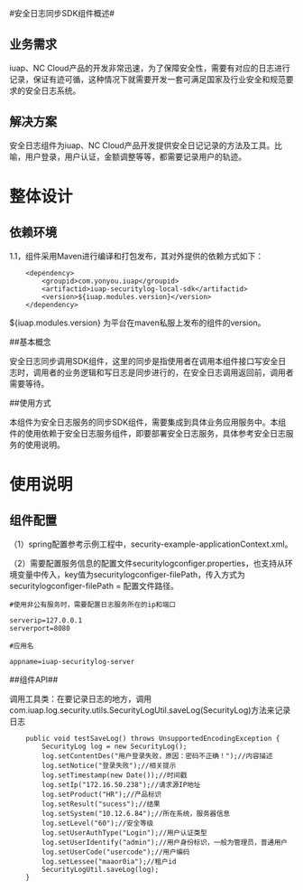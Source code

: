 #安全日志同步SDK组件概述#

## 业务需求 ##

iuap、NC Cloud产品的开发非常迅速，为了保障安全性，需要有对应的日志进行记录，保证有迹可循，这种情况下就需要开发一套可满足国家及行业安全和规范要求的安全日志系统。

## 解决方案

安全日志组件为iuap、NC Cloud产品开发提供安全日记记录的方法及工具。比喻，用户登录，用户认证，金额调整等等，都需要记录用户的轨迹。


# 整体设计 #

## 依赖环境 ##

1.1，组件采用Maven进行编译和打包发布，其对外提供的依赖方式如下：
```
	<dependency>
		<groupid>com.yonyou.iuap</groupid>
		<artifactid>iuap-securitylog-local-sdk</artifactid>
		<version>${iuap.modules.version}</version>
	</dependency>
```
${iuap.modules.version} 为平台在maven私服上发布的组件的version。

##基本概念

安全日志同步调用SDK组件，这里的同步是指使用者在调用本组件接口写安全日志时，调用者的业务逻辑和写日志是同步进行的，在安全日志调用返回前，调用者需要等待。

##使用方式

本组件为安全日志服务的同步SDK组件，需要集成到具体业务应用服务中。本组件的使用依赖于安全日志服务组件，即要部署安全日志服务，具体参考安全日志服务的使用说明。

# 使用说明 #

## 组件配置 ##

（1）spring配置参考示例工程中，security-example-applicationContext.xml。

（2）需要配置服务信息的配置文件securitylogconfiger.properties，也支持从环境变量中传入，key值为securitylogconfiger-filePath，传入方式为securitylogconfiger-filePath = 配置文件路径。

```
#使用非公有服务时，需要配置日志服务所在的ip和端口

serverip=127.0.0.1
serverport=8080

#应用名

appname=iuap-securitylog-server
```

##组件API##

调用工具类：在要记录日志的地方，调用com.iuap.log.security.utils.SecurityLogUtil.saveLog(SecurityLog)方法来记录日志
```
	public void testSaveLog() throws UnsupportedEncodingException {
		SecurityLog log = new SecurityLog();
		log.setContentDes("用户登录失败，原因：密码不正确！");//内容描述
		log.setNotice("登录失败");//相关提示
		log.setTimestamp(new Date());//时间戳
		log.setIp("172.16.50.238");//请求源IP地址
		log.setProduct("HR");//产品标识
		log.setResult("sucess");//结果
		log.setSystem("10.12.6.84");//所在系统，服务器信息
		log.setLevel("60");//安全等级
		log.setUserAuthType("Login");//用户认证类型
		log.setUserIdentify("admin");//用户身份标识，一般为管理员，普通用户
		log.setUserCode("usercode");//用户编码
		log.setLessee("maaor0ia");//租户id
		SecurityLogUtil.saveLog(log);
	}
```